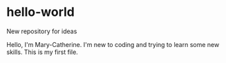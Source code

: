 # hello-world
New repository for ideas

Hello, I'm Mary-Catherine. I'm new to coding and trying to learn some new skills.
This is my first file.
